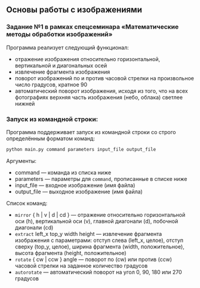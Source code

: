 ## Основы работы с изображениями
### Задание №1 в рамках спецсеминара «Математические методы обработки изображений»

Программа реализует следующий функционал:
* отражение изображения относительно горизонтальной, вертикальной и диагональных осей
* извлечение фрагмента изображения
* поворот изображений по и против часовой стрелки на произвольное число градусов, кратное 90
* автоматический поворот изображения, исходя из того, что на всех фотографиях верхняя часть изображения (небо, облака) светлее нижней

### Запуск из командной строки:
Программа поддерживает запуск из командной строки со строго определённым форматом команд:

``` bash
python main.py command parameters input_file output_file
```

Аргументы:
* command     — команда из списка ниже
* parameters  — параметры для `command`, прописанные в списке ниже
* input_file  — входное изображение (имя файла)
* output_file — выходное изображение (имя файла)

Список команд:
* `mirror` { h | v | d | cd }                         — отражение относительно горизонтальной оси (h), вертикальной оси (v), главной диагонали (d), побочной диагонали (cd)
* `extract` left_x top_y width height — извлечение фрагмента изображения с параметрами: отступ слева (left_x, целое), отступ сверху (top_y, целое), ширина фрагмента (width, положительное), высота фрагмента (height, положительное)
* `rotate` { cw | ccw } angle                 — поворот по (cw) или против (ccw) часовой стрелки на заданное количество градусов
* `autorotate`		                          — автоматический поворот на угол 0, 90, 180 или 270 градусов